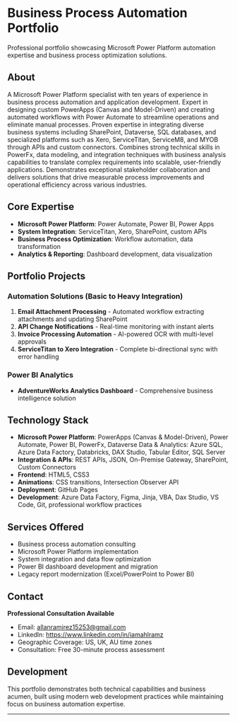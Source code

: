 # Business Process Automation Portfolio

Professional portfolio showcasing Microsoft Power Platform automation expertise and business process optimization solutions.

## About

A Microsoft Power Platform specialist with ten years of experience in business process automation and application development. Expert in designing custom PowerApps (Canvas and Model-Driven) and creating automated workflows with Power Automate to streamline operations and eliminate manual processes. Proven expertise in integrating diverse business systems including SharePoint, Dataverse, SQL databases, and specialized platforms such as Xero, ServiceTitan, ServiceM8, and MYOB through APIs and custom connectors. Combines strong technical skills in PowerFx, data modeling, and integration techniques with business analysis capabilities to translate complex requirements into scalable, user-friendly applications. Demonstrates exceptional stakeholder collaboration and delivers solutions that drive measurable process improvements and operational efficiency across various industries. 

## Core Expertise

- **Microsoft Power Platform**: Power Automate, Power BI, Power Apps
- **System Integration**: ServiceTitan, Xero, SharePoint, custom APIs
- **Business Process Optimization**: Workflow automation, data transformation
- **Analytics & Reporting**: Dashboard development, data visualization

## Portfolio Projects

### Automation Solutions (Basic to Heavy Integration)
1. **Email Attachment Processing** - Automated workflow extracting attachments and updating SharePoint
2. **API Change Notifications** - Real-time monitoring with instant alerts
3. **Invoice Processing Automation** - AI-powered OCR with multi-level approvals
4. **ServiceTitan to Xero Integration** - Complete bi-directional sync with error handling

### Power BI Analytics
- **AdventureWorks Analytics Dashboard** - Comprehensive business intelligence solution

## Technology Stack

- **Microsoft Power Platform**: PowerApps (Canvas & Model-Driven), Power Automate, Power BI, PowerFx, Dataverse Data & Analytics: Azure SQL, Azure Data Factory, Databricks, DAX Studio, Tabular Editor, SQL Server
- **Integration & APIs**: REST APIs, JSON, On-Premise Gateway, SharePoint, Custom Connectors
- **Frontend**: HTML5, CSS3
- **Animations**: CSS transitions, Intersection Observer API
- **Deployment**: GitHub Pages
- **Development**:  Azure Data Factory, Figma, Jinja, VBA, Dax Studio, VS Code, Git, professional workflow practices

## Services Offered

- Business process automation consulting
- Microsoft Power Platform implementation
- System integration and data flow optimization
- Power BI dashboard development and migration
- Legacy report modernization (Excel/PowerPoint to Power BI)

## Contact

**Professional Consultation Available**
- Email: allanramirez15253@gmail.com
- LinkedIn: https://www.linkedin.com/in/iamahlramz
- Geographic Coverage: US, UK, AU time zones
- Consultation: Free 30-minute process assessment

## Development

This portfolio demonstrates both technical capabilities and business acumen, built using modern web development practices while maintaining focus on business automation expertise.

---
